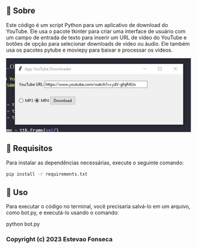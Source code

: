 ## :space_invader: Sobre

Este código é um script Python para um aplicativo de download do YouTube. Ele usa o pacote tkinter para criar uma interface de usuário com um campo de entrada de texto para inserir um URL de vídeo do YouTube e botões de opção para selecionar downloads de vídeo ou áudio. Ele também usa os pacotes pytube e moviepy para baixar e processar os vídeos.

![downloader](downloader.png)

## :wrench: Requisitos

Para instalar as dependências necessárias, execute o seguinte comando:

```bash
pip install -r requirements.txt
```

## :runner: Uso

Para executar o código no terminal, você precisaria salvá-lo em um arquivo, como bot.py, e executá-lo usando o comando:

python bot.py



### Copyright (c) 2023 Estevao Fonseca